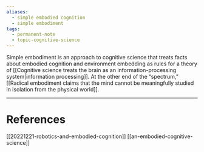 ```yaml
---
aliases:
  - simple embodied cognition
  - simple embodiment
tags:
  - permanent-note
  - topic-cognitive-science
---
```

Simple embodiment is an approach to cognitive science that treats facts about embodied cognition and environment embedding as rules for a theory of [[Cognitive science treats the brain as an information-processing system|information processing]]. At the other end of the “spectrum,” [[Radical embodiment claims that the mind cannot be meaningfully studied in isolation from the physical world]].

---
# References

[[20221221-robotics-and-embodied-cognition]]
[[an-embodied-cognitive-science]]